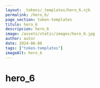 ```yaml
---
layout: _tokens/_templates/hero_6.njk
permalink: /hero_6/
page_section: token-templates
titulo: hero_6
descripcion: hero_6
image: /assets/static/images/hero_6.jpg
author: autor
date: 2024-06-06 
tags: ["token-templates"]
imageAlt: hero_6
---
```

# hero_6


